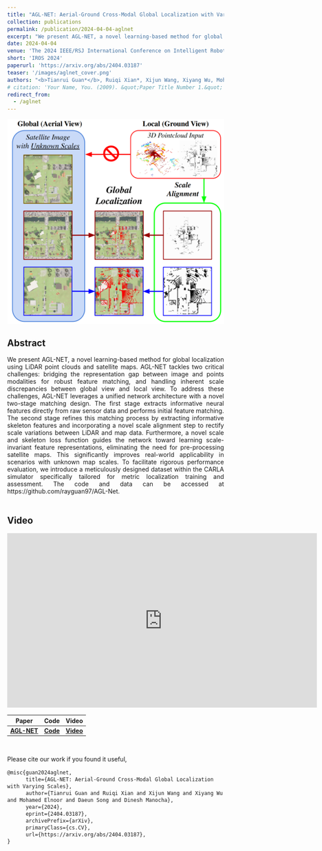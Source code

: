 ```yaml
---
title: "AGL-NET: Aerial-Ground Cross-Modal Global Localization with Varying Scales"
collection: publications
permalink: /publication/2024-04-04-aglnet
excerpt: "We present AGL-NET, a novel learning-based method for global localization using LiDAR point clouds and satellite maps. AGL-NET tackles two critical challenges: bridging the representation gap between image and points modalities for robust feature matching, and handling inherent scale discrepancies between global view and local view. To address these challenges, AGL-NET leverages a unified network architecture with a novel two-stage matching design. The first stage extracts informative neural features directly from raw sensor data and performs initial feature matching. The second stage refines this matching process by extracting informative skeleton features and incorporating a novel scale alignment step to rectify scale variations between LiDAR and map data. Furthermore, a novel scale and skeleton loss function guides the network toward learning scale-invariant feature representations, eliminating the need for pre-processing satellite maps. This significantly improves real-world applicability in scenarios with unknown map scales. To facilitate rigorous performance evaluation, we introduce a meticulously designed dataset within the CARLA simulator specifically tailored for metric localization training and assessment. The code and data can be accessed at https://github.com/rayguan97/AGL-Net."
date: 2024-04-04
venue: 'The 2024 IEEE/RSJ International Conference on Intelligent Robots and Systems'
short: 'IROS 2024'
paperurl: 'https://arxiv.org/abs/2404.03187'
teaser: '/images/aglnet_cover.png'
authors: "<b>Tianrui Guan*</b>, Ruiqi Xian*, Xijun Wang, Xiyang Wu, Mohamed Elnoor, Daeun Song, Dinesh Manocha"
# citation: 'Your Name, You. (2009). &quot;Paper Title Number 1.&quot; <i>Journal 1</i>. 1(1).'
redirect_from: 
  - /aglnet
---
```


<p style="text-align:center;">
<img src="/images/aglnet_cover.png" width="800">
</p>

## Abstract
<div style="text-align: justify">We present AGL-NET, a novel learning-based method for global localization using LiDAR point clouds and satellite maps. AGL-NET tackles two critical challenges: bridging the representation gap between image and points modalities for robust feature matching, and handling inherent scale discrepancies between global view and local view. To address these challenges, AGL-NET leverages a unified network architecture with a novel two-stage matching design. The first stage extracts informative neural features directly from raw sensor data and performs initial feature matching. The second stage refines this matching process by extracting informative skeleton features and incorporating a novel scale alignment step to rectify scale variations between LiDAR and map data. Furthermore, a novel scale and skeleton loss function guides the network toward learning scale-invariant feature representations, eliminating the need for pre-processing satellite maps. This significantly improves real-world applicability in scenarios with unknown map scales. To facilitate rigorous performance evaluation, we introduce a meticulously designed dataset within the CARLA simulator specifically tailored for metric localization training and assessment. The code and data can be accessed at https://github.com/rayguan97/AGL-Net.
</div>
<br>

## Video
<iframe width="720" height="405" src="https://www.youtube.com/embed/8EchVB6g3BQ" frameborder="0" allow="accelerometer; autoplay; encrypted-media; gyroscope; picture-in-picture" allowfullscreen></iframe>

|Paper|Code| Video | 
|---|---|---|
|[**AGL-NET**](https://arxiv.org/abs/2404.03187) | [**Code**](https://github.com/rayguan97/AGL-Net)| [**Video**](https://youtu.be/8EchVB6g3BQ) |

<br>

Please cite our work if you found it useful,

```
@misc{guan2024aglnet,
      title={AGL-NET: Aerial-Ground Cross-Modal Global Localization with Varying Scales}, 
      author={Tianrui Guan and Ruiqi Xian and Xijun Wang and Xiyang Wu and Mohamed Elnoor and Daeun Song and Dinesh Manocha},
      year={2024},
      eprint={2404.03187},
      archivePrefix={arXiv},
      primaryClass={cs.CV},
      url={https://arxiv.org/abs/2404.03187}, 
}
```